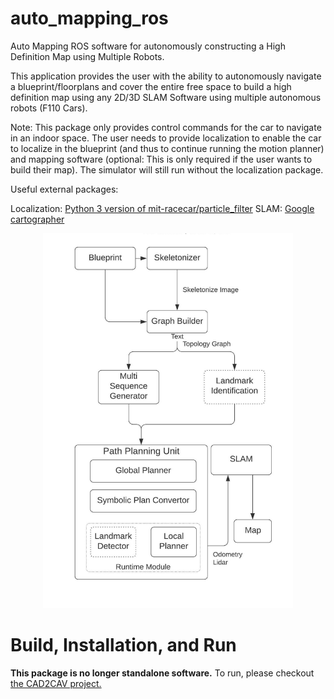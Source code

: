 # auto_mapping_ros
Auto Mapping ROS software for autonomously constructing a High Definition Map using Multiple Robots.

This application provides the user with the ability to autonomously navigate a blueprint/floorplans and cover the entire free space to build a high definition map using any 2D/3D SLAM Software using multiple autonomous robots (F110 Cars).

Note: This package only provides control commands for the car to navigate in an indoor space. The user needs to provide localization to enable the car to localize in the blueprint (and thus to continue running the motion planner) and mapping software (optional: This is only required if the user wants to build their map). The simulator will still run without the localization package.

Useful external packages:

Localization: [Python 3 version of mit-racecar/particle_filter](https://github.com/shineyruan/particle_filter)
SLAM: [Google cartographer](https://google-cartographer.readthedocs.io/en/latest/)

<p align="center"><img src="media/auto_mapping_ros.jpg" width="400" height="600">
</p>

# Build, Installation, and Run
**This package is no longer standalone software.** To run, please checkout [the CAD2CAV project.](https://github.com/mlab-upenn/ISP2021-cad2cav)
